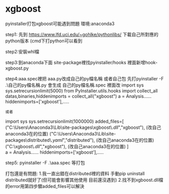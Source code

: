 # xgboost
pyinstaller打包xgboost可能遇到問題
環境:anaconda3

step1: 先到
https://www.lfd.uci.edu/~gohlke/pythonlibs/
下載自己所對應的python版本
(cmd下打python可以看到

step2:安裝whl檔

step3:到anaconda下面 site-package裡找pyinstaller/hooks
裡面新增hook-xgboost.py

step4:aaa.spec裡把 aaa.py改成自己的py檔名稱
或者自己包 先打pyinstaller -F .\自己的py檔名稱.py
會生成 自己的py檔名稱.spec
裡面改
import sys
sys.setrecursionlimit(5000)
from PyInstaller.utils.hooks import collect_all 
datas,binaries,hiddenimports = collect_all("xgboost")
a = Analysis......
    hiddenimports=['xgboost'],.....
    
    或者
import sys
sys.setrecursionlimit(1000000)
added_files=[
	("C:\\Users\\Anaconda3\\Lib\\site-packages\\xgboost\\*.dll*","xgboost"),      (改自己anaconda3在的位置)
	("C:\\Users\\Anaconda3\\Lib\\site-packages\\distributed\\*.yaml*","distributed"), (改自己anaconda3在的位置)
	("C:\\xgboost\\*.dll*","xgboost"), (改自己anaconda3在的位置)
]    
a = Analysis......
    hiddenimports=['xgboost'],.....
    
    
step5: pyinstaller -F .\aaa.spec
等打包


打包還是有問題:
1.我一直出錯在distributed裡的資料
手動pip uninstall distributed就好了(但可能會影響其他使用 目前還沒遇到)
2.找不到xgboost.dll檔的error用第四步驟added_files可以解決
